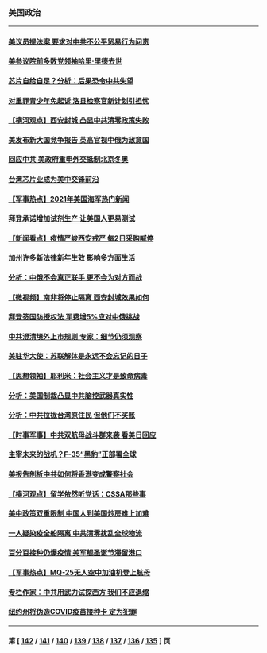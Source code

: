 ### 美国政治
---
#### [美议员提法案 要求对中共不公平贸易行为问责](../../pages/ncid1078159/n13465464.md) 
#### [美参议院前多数党领袖哈里·里德去世](../../pages/ncid1078159/n13465615.md) 
#### [芯片自给自足？分析：后果恐令中共失望](../../pages/ncid1078159/n13465242.md) 
#### [对重罪青少年免起诉 洛县检察官新计划引担忧](../../pages/ncid1078159/n13465508.md) 
#### [【横河观点】西安封城 凸显中共清零政策失败](../../pages/ncid1078159/n13465359.md) 
#### [美发布新大国竞争报告 英高官视中俄为敌意国](../../pages/ncid1078159/n13465224.md) 
#### [回应中共 美政府重申外交抵制北京冬奥](../../pages/ncid1078159/n13465022.md) 
#### [台湾芯片业成为美中交锋前沿](../../pages/ncid1078159/n13464574.md) 
#### [【军事热点】2021年美国海军热门新闻](../../pages/ncid1078159/n13463108.md) 
#### [拜登承诺增加试剂生产 让美国人更易测试](../../pages/ncid1078159/n13463567.md) 
#### [【新闻看点】疫情严峻西安戒严 每2日采购喊停](../../pages/ncid1078159/n13462763.md) 
#### [加州许多新法律新年生效 影响多方面生活](../../pages/ncid1078159/n13463432.md) 
#### [分析：中俄不会真正联手 更不会为对方而战](../../pages/ncid1078159/n13462949.md) 
#### [【微视频】南非将停止隔离 西安封城效果如何](../../pages/ncid1078159/n13462730.md) 
#### [拜登签国防授权法 军费增5%应对中俄挑战](../../pages/ncid1078159/n13462919.md) 
#### [中共澄清境外上市规则 专家：细节仍须观察](../../pages/ncid1078159/n13462939.md) 
#### [美驻华大使：苏联解体是永远不会忘记的日子](../../pages/ncid1078159/n13462711.md) 
#### [【思想领袖】耶利米：社会主义才是致命病毒](../../pages/ncid1078159/n13430183.md) 
#### [分析：美国制裁凸显中共脑控武器真实性](../../pages/ncid1078159/n13460890.md) 
#### [分析：中共拉拢台湾原住民 但他们不买账](../../pages/ncid1078159/n13460741.md) 
#### [【时事军事】中共双航母战斗群来袭 看美日回应](../../pages/ncid1078159/n13459510.md) 
#### [主宰未来的战机？F-35“黑豹”正部署全球](../../pages/ncid1078159/n13454704.md) 
#### [美报告剖析中共如何将香港变成警察社会](../../pages/ncid1078159/n13446000.md) 
#### [【横河观点】留学依然听党话：CSSA那些事](../../pages/ncid1078159/n13460068.md) 
#### [美中政策双重限制 中国人到美国炒房难上加难](../../pages/ncid1078159/n13459934.md) 
#### [一人疑染疫全船隔离 中共清零扰乱全球物流](../../pages/ncid1078159/n13459758.md) 
#### [百分百接种仍爆疫情 美军舰圣诞节滞留港口](../../pages/ncid1078159/n13459428.md) 
#### [【军事热点】MQ-25无人空中加油机登上航母](../../pages/ncid1078159/n13458471.md) 
#### [专栏作家：中共用武力试探西方 我们不应退缩](../../pages/ncid1078159/n13458509.md) 
#### [纽约州将伪造COVID疫苗接种卡 定为犯罪](../../pages/ncid1078159/n13458941.md) 

---
#### 第 [ [142](./142.md) / [141](./141.md) / [140](./140.md) / [139](./139.md) / [138](./138.md) / [137](./137.md) / [136](./136.md) / [135](./135.md) ] 页
